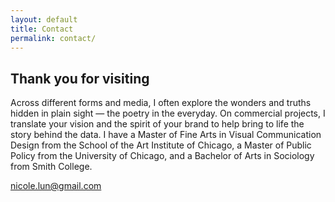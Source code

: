 ```yaml
---
layout: default
title: Contact
permalink: contact/
---
```


<section class="contact-container">
	<div class="contact-content">
		<h1>Thank you for visiting</h1>
		<div class="about">
			<p>
				Across different forms and media, I often explore the wonders and truths hidden in plain sight &mdash; the poetry in the everyday. On commercial projects, I translate your vision and the spirit of your brand to help bring to life the story behind the data. I have a Master of Fine Arts in Visual Communication Design from the School of the Art Institute of Chicago, a Master of Public Policy from the University of Chicago, and a Bachelor of Arts in Sociology from Smith College.
			</p>
			<p class="contact-info"><a href="mailto:nicole.lun@gmail.com">nicole.lun@gmail.com</a></p>
		</div>
	</div>
</section>